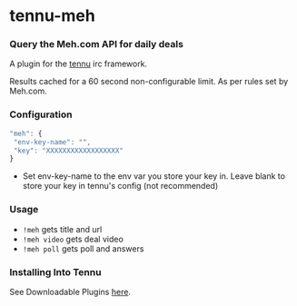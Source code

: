 # tennu-meh

### Query the Meh.com API for daily deals

A plugin for the [tennu](https://github.com/Tennu/tennu) irc framework.

Results cached for a 60 second non-configurable limit. As per rules set by Meh.com.

### Configuration

```Javascript
"meh": {
 "env-key-name": "",
 "key": "XXXXXXXXXXXXXXXXXX"
}
```

- Set env-key-name to the env var you store your key in. Leave blank to store your key in tennu's config (not recommended)

### Usage

- ```!meh``` gets title and url
- ```!meh video``` gets deal video
- ```!meh poll``` gets poll and answers

### Installing Into Tennu

See Downloadable Plugins [here](https://tennu.github.io/plugins/).